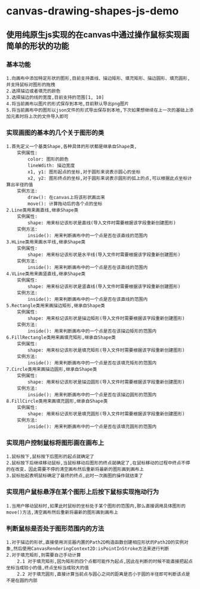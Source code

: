 # canvas-drawing-shapes-js-demo
## 使用纯原生js实现的在canvas中通过操作鼠标实现画简单的形状的功能

### 基本功能
    1.向画布中添加特定形状的图形,目前支持直线、描边矩形、填充矩形、描边圆形、填充圆形,并支持鼠标对图形的拖拽
    2.选择描边或者填充的颜色
    3.选择描边的线的宽度,目前支持的范围[1, 10]
    4.将当前画布以图片的形式保存到本地,目前默认导出png图片
    5.将当前画布中的图形以json文件的形式导出保存到本地,下次如果想继续在上一次的基础上添加元素时将上次的文件导入即可

### 实现画图的基本的几个关于图形的类
    1.首先定义一个基类Shape,各种具体的形状都是继承自Shape类,
        实例属性:
            color: 图形的颜色
            lineWdith: 描边宽度
            x1, y1: 图形起点的坐标,对于圆形来说表示圆心的坐标
            x2, y2: 图形终点的坐标,对于圆形来说表示圆形的弧上的点,可以根据此点坐标计算出半径的值
        实例方法:
            draw(): 在canvas上将该形状画出来
            move(): 计算拖动后的各个点的坐标
    2.Line类用来画直线,继承Shape类
        实例属性:
            shape: 用来标记该形状是直线(导入文件时需要根据该字段重新创建图形)
        实例方法:
            inside(): 用来判断画布中的一个点是否在该直线的范围内
    3.HLine类用来画水平线,继承Shape类
        实例属性:
            shape: 用来标记该形状是水平线(导入文件时需要根据该字段重新创建图形)
        实例方法:
            inside(): 用来判断画布中的一个点是否在该直线的范围内
    4.VLine类用来画竖直线,继承Shape类
        实例属性:
            shape: 用来标记该形状是竖直线(导入文件时需要根据该字段重新创建图形)
        实例方法:
            inside(): 用来判断画布中的一个点是否在该直线的范围内
    5.Rectangle类用来画描边矩形,继承自Shape类
        实例属性:
            shape: 用来标记该形状是描边矩形(导入文件时需要根据该字段重新创建图形)
        实例方法:
            inside(): 用来判断画布中的一个点是否在该描边矩形的范围内
    6.FillRectangle类用来画填充矩形,继承自Shape类
        实例属性:
            shape: 用来标记该形状是填充矩形(导入文件时需要根据该字段重新创建图形)
        实例方法:
            inside(): 用来判断画布中的一个点是否在该填充矩形的范围内
    7.Circle类用来画描边圆形,继承自Shape类
        实例属性:
            shape: 用来标记该形状是描边圆形(导入文件时需要根据该字段重新创建图形)
        实例方法:
            inside(): 用来判断画布中的一个点是否在该描边圆形的范围内
    8.FillCircle类用来画填充圆形,继承自Shape类
        实例属性:
            shape: 用来标记该形状是填充圆形(导入文件时需要根据该字段重新创建图形)
        实例方法:
            inside(): 用来判断画布中的一个点是否在该填充圆形的范围内
        
### 实现用户控制鼠标将图形画在画布上
    1.鼠标按下,鼠标按下后图形的起点就确定了
    2.鼠标按下后继续移动鼠标,当鼠标移动后图形的终点就确定了,在鼠标移动的过程中终点不停的在改变，因此需要不停的清空画布然后重新将最新的图形画到画布上
    3.鼠标抬起表明鼠标确定了最终的终点,此时一次画图的操作就结束了
    
### 实现用户鼠标悬浮在某个图形上后按下鼠标实现拖动行为
    1.当用户移动鼠标时,如果此时鼠标的坐标处于某个图形的范围内,那么直接调用具体图形的move()方法,清空画布然后重新将最新的图形画到画布上

### 判断鼠标是否处于图形范围内的方法
    1.对于描边的形状,直接使用浏览器内置的Path2D构造函数创建相应形状的Path2D的实例对象,然后使用CanvasRenderingContext2D:isPointInStroke方法来进行判断
    2.对于填充矩形,则需要自己手动计算
        2.1 对于填充矩形,因为矩形的四个点都可能作为起点,因此在判断的时候不能直接把起点坐标当成较小的值,终点坐标当成较大的值
        2.2 对于填充圆形,直接计算当前点与圆心之间的距离是否小于圆的半径即可判断该点是不是在圆的内部